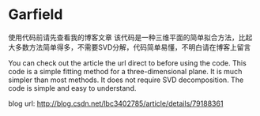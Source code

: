 # Garfield
使用代码前请先查看我的博客文章
该代码是一种三维平面的简单拟合方法，比起大多数方法简单得多，不需要SVD分解，代码简单易懂，不明白请在博客上留言


You can check out the article the url direct to before using the code.
This code is a simple fitting method for a three-dimensional plane. 
It is much simpler than most methods. 
It does not require SVD decomposition. 
The code is simple and easy to understand.

blog url:
http://blog.csdn.net/lbc3402785/article/details/79188361
